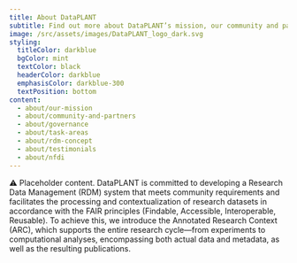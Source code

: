 ```yaml
---
title: About DataPLANT
subtitle: Find out more about DataPLANT’s mission, our community and partner, our governance, task areas and research concept.   
image: /src/assets/images/DataPLANT_logo_dark.svg
styling:
  titleColor: darkblue
  bgColor: mint
  textColor: black
  headerColor: darkblue
  emphasisColor: darkblue-300
  textPosition: bottom
content: 
  - about/our-mission
  - about/community-and-partners
  - about/governance
  - about/task-areas
  - about/rdm-concept
  - about/testimonials
  - about/nfdi
---
```


⚠️ Placeholder content. DataPLANT is committed to developing a Research Data Management (RDM) system that meets community requirements and facilitates the processing and contextualization of research datasets in accordance with the FAIR principles (Findable, Accessible, Interoperable, Reusable).
To achieve this, we introduce the Annotated Research Context (ARC), which supports the entire research cycle—from experiments to computational analyses, encompassing both actual data and metadata, as well as the resulting publications.
